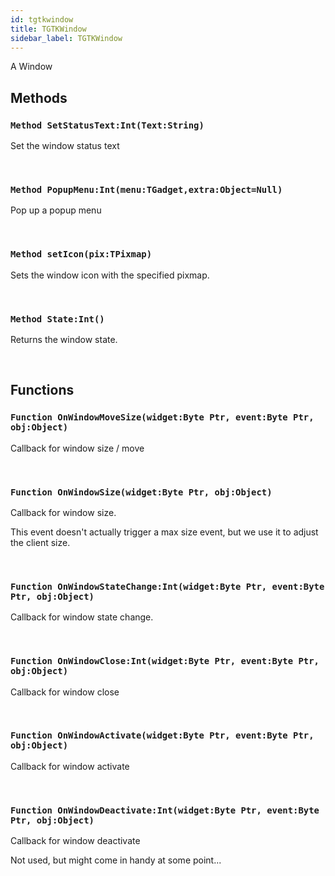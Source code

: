 ```yaml
---
id: tgtkwindow
title: TGTKWindow
sidebar_label: TGTKWindow
---
```


A Window


## Methods

### `Method SetStatusText:Int(Text:String)`

Set the window status text

<br/>

### `Method PopupMenu:Int(menu:TGadget,extra:Object=Null)`

Pop up a popup menu

<br/>

### `Method setIcon(pix:TPixmap)`

Sets the window icon with the specified pixmap.

<br/>

### `Method State:Int()`

Returns the window state.

<br/>

## Functions

### `Function OnWindowMoveSize(widget:Byte Ptr, event:Byte Ptr, obj:Object)`

Callback for window size / move

<br/>

### `Function OnWindowSize(widget:Byte Ptr, obj:Object)`

Callback for window size.

This event doesn't actually trigger a max size event, but we use it to adjust the client
size.


<br/>

### `Function OnWindowStateChange:Int(widget:Byte Ptr, event:Byte Ptr, obj:Object)`

Callback for window state change.

<br/>

### `Function OnWindowClose:Int(widget:Byte Ptr, event:Byte Ptr, obj:Object)`

Callback for window close

<br/>

### `Function OnWindowActivate(widget:Byte Ptr, event:Byte Ptr, obj:Object)`

Callback for window activate

<br/>

### `Function OnWindowDeactivate:Int(widget:Byte Ptr, event:Byte Ptr, obj:Object)`

Callback for window deactivate

Not used, but might come in handy at some point...


<br/>

